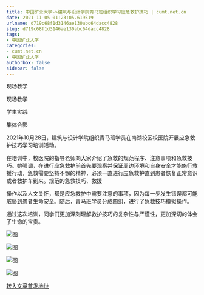```yaml
---
title: 中国矿业大学->建筑与设计学院青马班组织学习应急救护技巧 | cumt.net.cn
date: 2021-11-05 01:23:05.619519
urlname: d719c68f1d3146ae130abc64dacc4828
slug: d719c68f1d3146ae130abc64dacc4828
tags: 
- 中国矿业大学
categories:
- cumt.net.cn
- 中国矿业大学
authorbox: false
sidebar: false
---
```

现场教学

现场教学

学生实践

集体合影

2021年10月28日，建筑与设计学院组织青马班学员在南湖校区校医院开展应急救护技巧学习培训活动。

在培训中，校医院的指导老师向大家介绍了急救的规范程序、注意事项和急救技巧。她强调，在进行应急救护前首先要观察并保证周边环境和自身安全才能施行救援行动，急救需要坚持不懈的精神，必须一直进行应急救护直到患者恢复正常意识或者救护车到来。规范的急救技巧、救援
<!--more-->
操作以及人文关怀，都是应急救护中需要注意的事项，因为每一步发生错误都可能威胁到患者生命安全。随后，青马班学员分成四组，进行了急救技巧模拟操作。

通过这次培训，同学们更加深刻理解救护技巧的复杂性与严谨性，更加深切的体会了生命的宝贵。

![图](http://xwzx.cumt.edu.cn/_upload/article/images/63/5b/a6e32db14543b9e9ad78e659c92b/73595358-df06-4f7c-a12d-6a5becd69ae8.jpg)

![图](http://xwzx.cumt.edu.cn/_upload/article/images/63/5b/a6e32db14543b9e9ad78e659c92b/cd7f585d-608e-4290-b10c-d4fa08e84191.jpg)

![图](http://xwzx.cumt.edu.cn/_upload/article/images/63/5b/a6e32db14543b9e9ad78e659c92b/baddbfba-8cd8-42c0-a3f2-799112456460.jpg)

![图](http://xwzx.cumt.edu.cn/_upload/article/images/63/5b/a6e32db14543b9e9ad78e659c92b/7c182296-a797-4038-accf-f8c0a5c063a5.jpg)

[转入文章首发地址](http://xwzx.cumt.edu.cn/51/4a/c523a610634/page.htm)